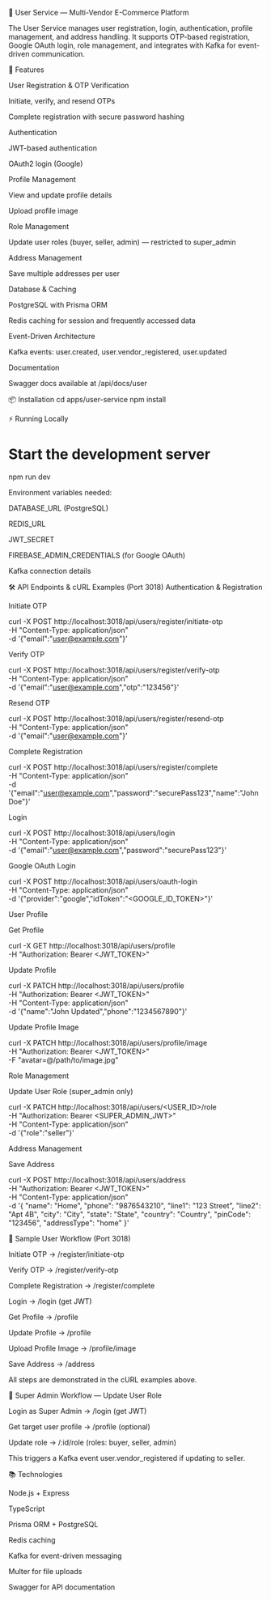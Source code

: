 👤 User Service — Multi-Vendor E-Commerce Platform

The User Service manages user registration, login, authentication, profile management, and address handling. It supports OTP-based registration, Google OAuth login, role management, and integrates with Kafka for event-driven communication.

🚀 Features

User Registration & OTP Verification

Initiate, verify, and resend OTPs

Complete registration with secure password hashing

Authentication

JWT-based authentication

OAuth2 login (Google)

Profile Management

View and update profile details

Upload profile image

Role Management

Update user roles (buyer, seller, admin) — restricted to super_admin

Address Management

Save multiple addresses per user

Database & Caching

PostgreSQL with Prisma ORM

Redis caching for session and frequently accessed data

Event-Driven Architecture

Kafka events: user.created, user.vendor_registered, user.updated

Documentation

Swagger docs available at /api/docs/user

📦 Installation
cd apps/user-service
npm install

⚡ Running Locally
# Start the development server
npm run dev


Environment variables needed:

DATABASE_URL (PostgreSQL)

REDIS_URL

JWT_SECRET

FIREBASE_ADMIN_CREDENTIALS (for Google OAuth)

Kafka connection details

🛠️ API Endpoints & cURL Examples (Port 3018)
Authentication & Registration

Initiate OTP

curl -X POST http://localhost:3018/api/users/register/initiate-otp \
-H "Content-Type: application/json" \
-d '{"email":"user@example.com"}'


Verify OTP

curl -X POST http://localhost:3018/api/users/register/verify-otp \
-H "Content-Type: application/json" \
-d '{"email":"user@example.com","otp":"123456"}'


Resend OTP

curl -X POST http://localhost:3018/api/users/register/resend-otp \
-H "Content-Type: application/json" \
-d '{"email":"user@example.com"}'


Complete Registration

curl -X POST http://localhost:3018/api/users/register/complete \
-H "Content-Type: application/json" \
-d '{"email":"user@example.com","password":"securePass123","name":"John Doe"}'


Login

curl -X POST http://localhost:3018/api/users/login \
-H "Content-Type: application/json" \
-d '{"email":"user@example.com","password":"securePass123"}'


Google OAuth Login

curl -X POST http://localhost:3018/api/users/oauth-login \
-H "Content-Type: application/json" \
-d '{"provider":"google","idToken":"<GOOGLE_ID_TOKEN>"}'

User Profile

Get Profile

curl -X GET http://localhost:3018/api/users/profile \
-H "Authorization: Bearer <JWT_TOKEN>"


Update Profile

curl -X PATCH http://localhost:3018/api/users/profile \
-H "Authorization: Bearer <JWT_TOKEN>" \
-H "Content-Type: application/json" \
-d '{"name":"John Updated","phone":"1234567890"}'


Update Profile Image

curl -X PATCH http://localhost:3018/api/users/profile/image \
-H "Authorization: Bearer <JWT_TOKEN>" \
-F "avatar=@/path/to/image.jpg"

Role Management

Update User Role (super_admin only)

curl -X PATCH http://localhost:3018/api/users/<USER_ID>/role \
-H "Authorization: Bearer <SUPER_ADMIN_JWT>" \
-H "Content-Type: application/json" \
-d '{"role":"seller"}'

Address Management

Save Address

curl -X POST http://localhost:3018/api/users/address \
-H "Authorization: Bearer <JWT_TOKEN>" \
-H "Content-Type: application/json" \
-d '{
  "name": "Home",
  "phone": "9876543210",
  "line1": "123 Street",
  "line2": "Apt 4B",
  "city": "City",
  "state": "State",
  "country": "Country",
  "pinCode": "123456",
  "addressType": "home"
}'

🧩 Sample User Workflow (Port 3018)

Initiate OTP → /register/initiate-otp

Verify OTP → /register/verify-otp

Complete Registration → /register/complete

Login → /login (get JWT)

Get Profile → /profile

Update Profile → /profile

Upload Profile Image → /profile/image

Save Address → /address

All steps are demonstrated in the cURL examples above.

🔑 Super Admin Workflow — Update User Role

Login as Super Admin → /login (get JWT)

Get target user profile → /profile (optional)

Update role → /:id/role (roles: buyer, seller, admin)

This triggers a Kafka event user.vendor_registered if updating to seller.

📚 Technologies

Node.js + Express

TypeScript

Prisma ORM + PostgreSQL

Redis caching

Kafka for event-driven messaging

Multer for file uploads

Swagger for API documentation
